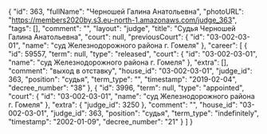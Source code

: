 {
    "id": 363,
    "fullName": "Черношей Галина Анатольевна",
    "photoURL": "https://members2020by.s3.eu-north-1.amazonaws.com/judge_363",
    "tags": [],
    "comment": "",
    "layout": "judge",
    "title": "Судья Черношей Галина Анатольевна",
    "court": null,
    "previousCourt": {
        "id": "03-002-03-01",
        "name": "суд Железнодорожного района г. Гомеля"
    },
    "career": [
        {
            "id": 59557,
            "term": null,
            "type": "released",
            "court": {
                "id": "03-002-03-01",
                "name": "суд Железнодорожного района г. Гомеля"
            },
            "extra": [],
            "comment": "выход в отставку",
            "house_id": "03-002-03-01",
            "judge_id": 363,
            "position": "судья",
            "term_type": "",
            "timestamp": "2019-02-04",
            "decree_number": "38"
        },
        {
            "id": 3996,
            "term": null,
            "type": "appointed",
            "court": {
                "id": "03-002-03-01",
                "name": "суд Железнодорожного района г. Гомеля"
            },
            "extra": {
                "judge_id": 3250
            },
            "comment": "",
            "house_id": "03-002-03-01",
            "judge_id": 363,
            "position": "судья",
            "term_type": "indefinitely",
            "timestamp": "2002-01-09",
            "decree_number": "21"
        }
    ]
}